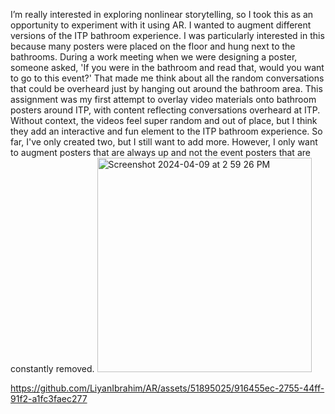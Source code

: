 I’m really interested in exploring nonlinear storytelling, so I took this as an opportunity to experiment with it using AR. I wanted to augment different versions of the ITP bathroom experience. I was particularly interested in this because many posters were placed on the floor and hung next to the bathrooms. During a work meeting when we were designing a poster, someone asked, 'If you were in the bathroom and read that, would you want to go to this event?' That made me think about all the random conversations that could be overheard just by hanging out around the bathroom area. This assignment was my first attempt to overlay video materials onto bathroom posters around ITP, with content reflecting conversations overheard at ITP. Without context, the videos feel super random and out of place, but I think they add an interactive and fun element to the ITP bathroom experience. So far, I've only created two, but I still want to add more. However, I only want to augment posters that are always up and not the event posters that are constantly removed.
<img width="343" alt="Screenshot 2024-04-09 at 2 59 26 PM" src="https://github.com/LiyanIbrahim/AR/assets/51895025/3e6f1228-57ff-4474-bf3d-9c6fce377ed1">


https://github.com/LiyanIbrahim/AR/assets/51895025/916455ec-2755-44ff-91f2-a1fc3faec277

